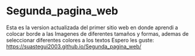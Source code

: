 # Segunda_pagina_web
Esta es la version actualizada del primer sitio web en donde aprendi a colocar borde a las Imagenes de diferentes tamaños y formas, ademas de seleccionar diferentes colores a los textos
Espero les guste:
https://suastegui2003.github.io/Segunda_pagina_web/
